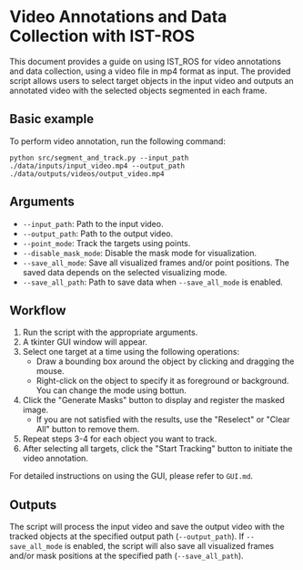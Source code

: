 # Video Annotations and Data Collection with IST-ROS
This document provides a guide on using IST_ROS for video annotations and data collection, using a video file in mp4 format as input. The provided script allows users to select target objects in the input video and outputs an annotated video with the selected objects segmented in each frame.

## Basic example
To perform video annotation, run the following command:
```
python src/segment_and_track.py --input_path ./data/inputs/input_video.mp4 --output_path ./data/outputs/videos/output_video.mp4
```
## Arguments
* `--input_path`: Path to the input video.
* `--output_path`: Path to the output video.
* `--point_mode`: Track the targets using points.
* `--disable_mask_mode`: Disable the mask mode for visualization.
* `--save_all_mode`: Save all visualized frames and/or point positions. The saved data depends on the selected visualizing mode.
* `--save_all_path`: Path to save data when `--save_all_mode` is enabled.

## Workflow
1. Run the script with the appropriate arguments.
1. A tkinter GUI window will appear.
1. Select one target at a time using the following operations:
    * Draw a bounding box around the object by clicking and dragging the mouse.
    * Right-click on the object to specify it as foreground or background. You can change the mode using bottun.
1. Click the "Generate Masks" button to display and register the masked image. 
    * If you are not satisfied with the results, use the "Reselect" or "Clear All" button to remove them.
1. Repeat steps 3-4 for each object you want to track.
1. After selecting all targets, click the "Start Tracking" button to initiate the video annotation.

For detailed instructions on using the GUI, please refer to `GUI.md`.
## Outputs
The script will process the input video and save the output video with the tracked objects at the specified output path (`--output_path`).
If `--save_all_mode` is enabled, the script will also save all visualized frames and/or mask positions at the specified path (`--save_all_path`).
